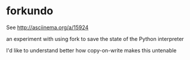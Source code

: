 # forkundo

See http://asciinema.org/a/15924

an experiment with using fork to save the state of the Python interpreter

I'd like to understand better how copy-on-write makes this untenable

